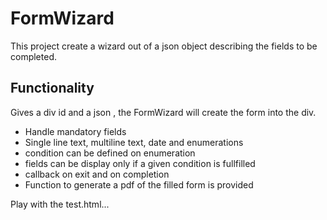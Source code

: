# FormWizard
This project create a wizard out of a json object describing the fields to be completed. 

## Functionality
Gives a div id and a json , the FormWizard will create the form into the div. 
* Handle mandatory fields
* Single line text, multiline text, date and enumerations
* condition can be defined on enumeration
* fields can be display only if a given condition is fullfilled
* callback on exit and on completion
* Function to generate a pdf of the filled form is provided

Play with the test.html...
